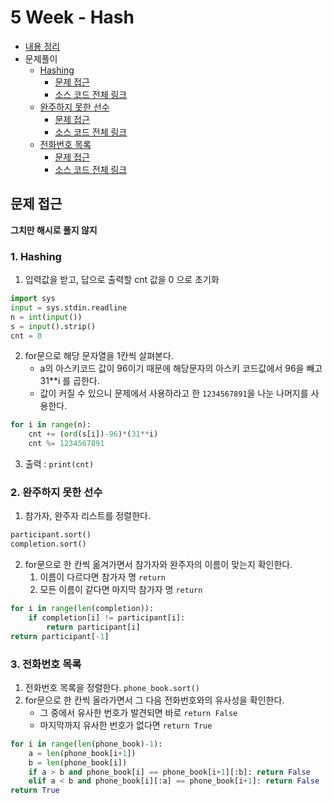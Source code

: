 # 5 Week - Hash
- [내용 정리](./Summary.md)
- 문제풀이
    - [Hashing](https://www.acmicpc.net/problem/15829)
        - [문제 접근](#1-hashing)
        - [소스 코드 전체 링크](Hashing.py)
    - [완주하지 못한 선수](https://programmers.co.kr/learn/courses/30/lessons/42576)
        - [문제 접근](#2-완주하지-못한-선수)
        - [소스 코드 전체 링크](./%EC%99%84%EC%A3%BC%ED%95%98%EC%A7%80%20%EB%AA%BB%ED%95%9C%20%EC%84%A0%EC%88%98.py)
    - [전화번호 목록](https://programmers.co.kr/learn/courses/30/lessons/42577)
        - [문제 접근](#3-전화번호-목록)
        - [소스 코드 전체 링크](./%EC%A0%84%ED%99%94%EB%B2%88%ED%98%B8%20%EB%AA%A9%EB%A1%9D.py)

## 문제 접근
**그치만 해시로 풀지 않지**

### 1. Hashing
1. 입력값을 받고, 답으로 출력할  cnt 값을 0 으로 초기화
```py
import sys
input = sys.stdin.readline
n = int(input())
s = input().strip()
cnt = 0
```
2. for문으로 해당 문자열을 1칸씩 살펴본다.
    - a의 아스키코드 값이 96이기 때문에 해당문자의 아스키 코드값에서 96을 빼고 31**i 를 곱한다.
    - 값이 커질 수 있으니 문제에서 사용하라고 한 `1234567891`을 나눈 나머지를 사용한다.
```py
for i in range(n):
    cnt += (ord(s[i])-96)*(31**i)
    cnt %= 1234567891
```
3. 출력 : `print(cnt)`

### 2. 완주하지 못한 선수
1. 참가자, 완주자 리스트를 정렬한다.
```py
participant.sort()
completion.sort()
```
2. for문으로 한 칸씩 옮겨가면서 참가자와 완주자의 이름이 맞는지 확인한다.
    1. 이름이 다르다면 참가자 명 `return`
    2. 모든 이름이 같다면 마지막 참가자 명 `return`
```py
for i in range(len(completion)):
    if completion[i] != participant[i]:
        return participant[i]
return participant[-1]
```

### 3. 전화번호 목록
1. 전화번호 목록을 정렬한다. `phone_book.sort()`
2. for문으로 한 칸씩 올라가면서 그 다음 전화번호와의 유사성을 확인한다.
    - 그 중에서 유사한 번호가 발견되면 바로 `return False`
    - 마지막까지 유사한 번호가 없다면 `return True`
```py
for i in range(len(phone_book)-1):
    a = len(phone_book[i+1])
    b = len(phone_book[i])
    if a > b and phone_book[i] == phone_book[i+1][:b]: return False
    elif a < b and phone_book[i][:a] == phone_book[i+1]: return False
return True
```